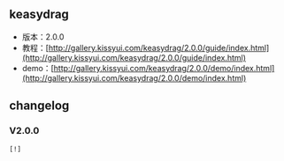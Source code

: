 ## keasydrag

* 版本：2.0.0
* 教程：[http://gallery.kissyui.com/keasydrag/2.0.0/guide/index.html](http://gallery.kissyui.com/keasydrag/2.0.0/guide/index.html)
* demo：[http://gallery.kissyui.com/keasydrag/2.0.0/demo/index.html](http://gallery.kissyui.com/keasydrag/2.0.0/demo/index.html)

## changelog

### V2.0.0

    [!]


